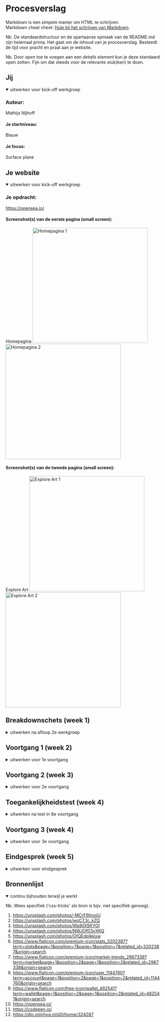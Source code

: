 # Procesverslag
Markdown is een simpele manier om HTML te schrijven.  
Markdown cheat cheet: [Hulp bij het schrijven van Markdown](https://github.com/adam-p/markdown-here/wiki/Markdown-Cheatsheet).

Nb. De standaardstructuur en de spartaanse opmaak van de README.md zijn helemaal prima. Het gaat om de inhoud van je procesverslag. Besteedt de tijd voor pracht en praal aan je website.

Nb. Door *open* toe te voegen aan een *details* element kun je deze standaard open zetten. Fijn om dat steeds voor de relevante stuk(ken) te doen.





## Jij

<details open>
<summary>uitwerken voor kick-off werkgroep</summary>

### Auteur:
Mathijs Nijhoff

#### Je startniveau:
Blauw

#### Je focus:
Surface plane
 
</details>





## Je website

<details open>
<summary>uitwerken voor kick-off werkgroep</summary>

### Je opdracht:
https://opensea.io/

#### Screenshot(s) van de eerste pagina (small screen): 
Homepagina
<img src="images/Homepagina.png" width="375px" alt="Homepagina 1">
<img src="images/Homepagina 2.png" width="375px" alt="Homepagina 2">

#### Screenshot(s) van de tweede pagina (small screen):
Explore Art 
<img src="images/Explore Art pagina.png" width="375px" alt="Explore Art 1">
<img src="images/Explore Art pagina2.png" width="375px" alt="Explore Art 2">
 
</details>




## Breakdownschets (week 1)

<details>
<summary>uitwerken na afloop 2e werkgroep</summary>

### de hele pagina: 
<img src="images/breakdown.png" width="375px" alt="breakdown van de hele pagina">

</details>





## Voortgang 1 (week 2)

<details>
<summary>uitwerken voor 1e voortgang</summary>

### Stand van zaken
hier dit ging goed & dit was lastig (neem ook screenshots op van delen van je website en code)


Ik vind het lastig om zonder divs en classes te werken.
<img src="images/Schermafbeelding 2021-09-15 om 22.06.03.jpg" width="375px" alt="breakdown van de hele pagina">


Flexbox lukt me tot nu toe aardig goed.


### Agenda voor meeting
samen met je groepje opstellen

Mathijs wilt het hebben over het werken zonder classes.
Sterre, Ine en Arsenio willen checken of hun html en css semantisch is. Ze willen ook graag tips.

### Verslag van meeting
Ik moet mijn CSS herschrijven en meer op de verschillende selectoren letten. Bij mijn HTML moet ik er op letten dat ik minder classes gebruik en divs alleen waar echt nodig.

</details>





## Voortgang 2 (week 3)

<details>
<summary>uitwerken voor 2e voortgang</summary>

### Stand van zaken
Het ging redelijk goed. Ik was nog niet heel ver maar ik heb wel alle huiswerk opdrachten gedaan. Als ik eenmaal aan de code zit weet ik ook wel hoe het moet en gaat het best goed maar motivatie voor dit is 
een beetje laag.


### Agenda voor meeting
samen met je groepje opstellen

We wouden als groepje graag weten of onze structuur van de website goed is en we hadden een aantal vragen per persoon. 
We gingen met de student assisstenten een paar problemen oplossen.

### Verslag van meeting
We kregen wat tips van de student assisstenten over extensies en ze lieten blijken dat we allemaal goed bezig waren.

</details>





## Toegankelijkheidstest (week 4)

<details>
<summary>uitwerken na test in 8e voortgang</summary>

### Bevindingen
Lijst met je bevindingen die in de test naar voren kwamen:


Voice over functie apple:
Deze functie is pure drama, het werkt niet en is lastig te gebruiken. Het is niet gelukt om voice over alleen de headings te laten lezen.

Gele bril: geen problemen ondervonden, contrast is hoog.

Combined Loss Diabetic Eye Disease: Geen problemen, beetje vervelend maar niet hinderend.

Bril met vlek in het midden: Site is te gebruiken maar vlek is wel irritand.

Renier bevindingen, tekst is lastig te lezen met 3 brillen op. Ronde knopjes zijn niet te zien met 3 brillen.

Eigen bevindingen, met 3 brillen is de tekst niet te lezen.

Oplossing hiervoor is grote tekst en duidelijk contrast.

Met het spasme apparaat is de site te bedienen tenzij het op te hoge stand staat. Oplossing hiervoor is grote knoppen gebruiken.

De afleiding test is niet van toepassing omdat ik geen invoer velden heb. De focus state moet wel goed worden vormgegeven om duidelijk te maken waar je mee bezig was.


</details>





## Voortgang 3 (week 4)

<details>
<summary>uitwerken voor 3e voortgang</summary>

### Stand van zaken
De site was nog niet echt ver genog om veel feedback te krijgen. Ik heb wat van de huiswerk opdrachten in de website verwerkt.
Als ik eenmaal begin met coden lukt het me wel maar doordat ik het niet heel leuk vind begin ik er niet zo snel aan.


### Agenda voor meeting
samen met je groepje opstellen

We willen vooral weten of we ver genoeg zijn en hoe we onze website kunnen verbeteren.


### Verslag van meeting
Ik kwam hierdoor tot de conclusie dat ik wel echt door moet werken wil ik het nog halen. 

</details>





## Eindgesprek (week 5)

<details>
<summary>uitwerken voor eindgesprek</summary>

### Stand van zaken
Het coderen zelf ging wel goed maar ik merk dat mijn motivatie voor dit vak niet heel hoog was. Als ik eenmaal bezig was (en het lukte) dan was het best leuk.
Ik heb wel mijn best gedaan om iets moois te maken.

### Screenshot(s)

<img src="images/volledigesitep1.png" width="375px" alt="Screenshot pagina 1">
<img src="images/volledigesitep2.png" width="375px" alt="Screenshot pagina 2">
</details>





## Bronnenlijst

<details open>
<summary>continu bijhouden terwijl je werkt</summary>

Nb. Wees specifiek ('css-tricks' als bron is bijv. niet specifiek genoeg).

1. https://unsplash.com/photos/-MCrF6hnojU
2. https://unsplash.com/photos/woC7_1c_kZQ
3. https://unsplash.com/photos/Wa9ilX9XYOI
4. https://unsplash.com/photos/NWJOf03vXKQ
5. https://unsplash.com/photos/GfQEdpIkkuw
6. https://www.flaticon.com/premium-icon/stats_3202387?term=stats&page=1&position=7&page=1&position=7&related_id=3202387&origin=search
7. https://www.flaticon.com/premium-icon/market-trends_2967338?term=market&page=1&position=2&page=1&position=2&related_id=2967338&origin=search
8. https://www.flaticon.com/premium-icon/user_1144760?term=account&page=1&position=2&page=1&position=2&related_id=1144760&origin=search
9. https://www.flaticon.com/free-icon/wallet_482541?term=wallet&page=1&position=2&page=1&position=2&related_id=482541&origin=search
10. https://opensea.io/
11. https://codepen.io/
12. https://dlo.mijnhva.nl/d2l/home/324287


</details>